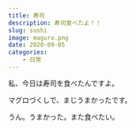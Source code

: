 ```yaml
---
title: 寿司
description: 寿司食べたよ！！
slug: sushi
image: maguro.png
date: 2020-09-05
categories:
    - 日常
---
```


私、今日は寿司を食べたんですよ。

マグロづくしで、まじうまかったです。

うん。うまかった。また食べたい。
